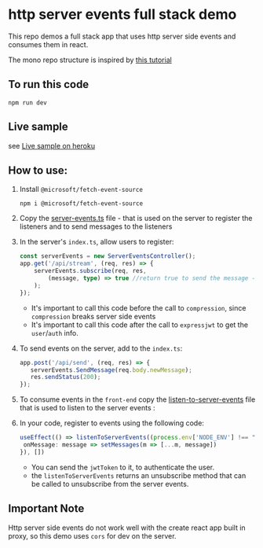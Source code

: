 # http server events full stack demo 
This repo demos a full stack app that uses http server side events and consumes them in react.

The mono repo structure is inspired by [this tutorial](https://remult.dev/tutorials/react/)

## To run this code
```
npm run dev
```

## Live sample
see [Live sample on heroku]()

## How to use:
1. Install `@microsoft/fetch-event-source`
   ```
   npm i @microsoft/fetch-event-source
   ```
2. Copy the [server-events.ts](https://github.com/noam-honig/http-server-events/blob/master/src/server/server-events.ts) file - that is used on the server to register the listeners and to send messages to the listeners 
3. In the server's `index.ts`, allow users to register:
   ```ts
   const serverEvents = new ServerEventsController();
   app.get('/api/stream', (req, res) => {
       serverEvents.subscribe(req, res,
           (message, type) => true //return true to send the message - use this arrow function to filter the messages based on the user or other rules
       );
   });
   ```
   * It's important to call this code before the call to `compression`, since `compression` breaks server side events
   * It's important to call this code after the call to `expressjwt` to get the `user`/`auth` info.

4. To send events on the server, add to the `index.ts`:
   ```ts
   app.post('/api/send', (req, res) => {
      serverEvents.SendMessage(req.body.newMessage);
      res.sendStatus(200);
   });
   ```
5. To consume events in the `front-end` copy the [listen-to-server-events](https://github.com/noam-honig/http-server-events/blob/7a15781dde06727279b8053bf61785895bad14c0/src/listen-to-server-events.ts) file that is used to listen to the server events 
:
6. In your code, register to events using the following code:
   ```ts
   useEffect(() => listenToServerEvents((process.env['NODE_ENV'] !== "production" ? 'http://localhost:3002' : '') + '/api/stream', {
    onMessage: message => setMessages(m => [...m, message])
   }), [])
   ```
   * You can send the `jwtToken` to it, to authenticate the user.
   * the `listenToServerEvents` returns an unsubscribe method that can be called to unsubscribe from the server events.


## Important Note
Http server side events do not work well with the create react app built in proxy, so this demo uses `cors` for dev on the server.